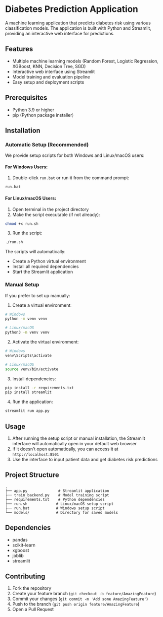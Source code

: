  # Diabetes Prediction Application

A machine learning application that predicts diabetes risk using various classification models. The application is built with Python and Streamlit, providing an interactive web interface for predictions.

## Features

- Multiple machine learning models (Random Forest, Logistic Regression, XGBoost, KNN, Decision Tree, SGD)
- Interactive web interface using Streamlit
- Model training and evaluation pipeline
- Easy setup and deployment scripts

## Prerequisites

- Python 3.9 or higher
- pip (Python package installer)

## Installation

### Automatic Setup (Recommended)

We provide setup scripts for both Windows and Linux/macOS users:

#### For Windows Users:
1. Double-click `run.bat` or run it from the command prompt:
```bash
run.bat
```

#### For Linux/macOS Users:
1. Open terminal in the project directory
2. Make the script executable (if not already):
```bash
chmod +x run.sh
```
3. Run the script:
```bash
./run.sh
```

The scripts will automatically:
- Create a Python virtual environment
- Install all required dependencies
- Start the Streamlit application

### Manual Setup

If you prefer to set up manually:

1. Create a virtual environment:
```bash
# Windows
python -m venv venv

# Linux/macOS
python3 -m venv venv
```

2. Activate the virtual environment:
```bash
# Windows
venv\Scripts\activate

# Linux/macOS
source venv/bin/activate
```

3. Install dependencies:
```bash
pip install -r requirements.txt
pip install streamlit
```

4. Run the application:
```bash
streamlit run app.py
```

## Usage

1. After running the setup script or manual installation, the Streamlit interface will automatically open in your default web browser
2. If it doesn't open automatically, you can access it at `http://localhost:8501`
3. Use the interface to input patient data and get diabetes risk predictions

## Project Structure

```
.
├── app.py              # Streamlit application
├── train_backend.py    # Model training script
├── requirements.txt    # Python dependencies
├── run.sh             # Linux/macOS setup script
├── run.bat            # Windows setup script
└── models/            # Directory for saved models
```

## Dependencies

- pandas
- scikit-learn
- xgboost
- joblib
- streamlit

## Contributing

1. Fork the repository
2. Create your feature branch (`git checkout -b feature/AmazingFeature`)
3. Commit your changes (`git commit -m 'Add some AmazingFeature'`)
4. Push to the branch (`git push origin feature/AmazingFeature`)
5. Open a Pull Request
